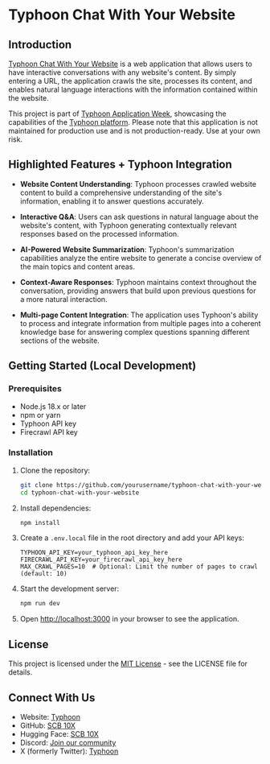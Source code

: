 # Typhoon Chat With Your Website

## Introduction

[Typhoon Chat With Your Website](https://chat.apps.opentyphoon.ai) is a web application that allows users to have interactive conversations with any website's content. By simply entering a URL, the application crawls the site, processes its content, and enables natural language interactions with the information contained within the website.

This project is part of [Typhoon Application Week](https://apps.opentyphoon.ai), showcasing the capabilities of the [Typhoon platform](https://opentyphoon.ai). Please note that this application is not maintained for production use and is not production-ready. Use at your own risk.

## Highlighted Features + Typhoon Integration

- **Website Content Understanding**: Typhoon processes crawled website content to build a comprehensive understanding of the site's information, enabling it to answer questions accurately.

- **Interactive Q&A**: Users can ask questions in natural language about the website's content, with Typhoon generating contextually relevant responses based on the processed information.

- **AI-Powered Website Summarization**: Typhoon's summarization capabilities analyze the entire website to generate a concise overview of the main topics and content areas.

- **Context-Aware Responses**: Typhoon maintains context throughout the conversation, providing answers that build upon previous questions for a more natural interaction.

- **Multi-page Content Integration**: The application uses Typhoon's ability to process and integrate information from multiple pages into a coherent knowledge base for answering complex questions spanning different sections of the website.

## Getting Started (Local Development)

### Prerequisites

- Node.js 18.x or later
- npm or yarn
- Typhoon API key
- Firecrawl API key

### Installation

1. Clone the repository:
   ```bash
   git clone https://github.com/yourusername/typhoon-chat-with-your-website.git
   cd typhoon-chat-with-your-website
   ```

2. Install dependencies:
   ```bash
   npm install
   ```

3. Create a `.env.local` file in the root directory and add your API keys:
   ```
   TYPHOON_API_KEY=your_typhoon_api_key_here
   FIRECRAWL_API_KEY=your_firecrawl_api_key_here
   MAX_CRAWL_PAGES=10  # Optional: Limit the number of pages to crawl (default: 10)
   ```

4. Start the development server:
   ```bash
   npm run dev
   ```

5. Open [http://localhost:3000](http://localhost:3000) in your browser to see the application.

## License

This project is licensed under the [MIT License](https://opensource.org/licenses/MIT) - see the LICENSE file for details.

## Connect With Us

- Website: [Typhoon](https://opentyphoon.ai)
- GitHub: [SCB 10X](https://github.com/scb-10x)
- Hugging Face: [SCB 10X](https://huggingface.co/scb10x)
- Discord: [Join our community](https://discord.com/invite/9F6nrFXyNt)
- X (formerly Twitter): [Typhoon](https://x.com/opentyphoon)